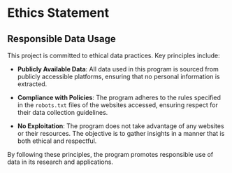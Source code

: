 # Ethics Statement

## Responsible Data Usage

This project is committed to ethical data practices. Key principles include:

- **Publicly Available Data**: All data used in this program is sourced from publicly accessible platforms, ensuring that no personal information is extracted.
  
- **Compliance with Policies**: The program adheres to the rules specified in the `robots.txt` files of the websites accessed, ensuring respect for their data collection guidelines.

- **No Exploitation**: The program does not take advantage of any websites or their resources. The objective is to gather insights in a manner that is both ethical and respectful.

By following these principles, the program promotes responsible use of data in its research and applications.
